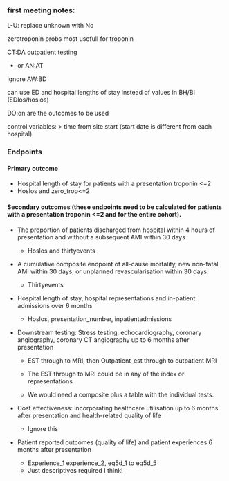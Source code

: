 ### first meeting notes:

L-U: replace unknown with No

zerotroponin probs most usefull for troponin

CT:DA outpatient testing
 - or AN:AT

ignore AW:BD

can use ED and hospital lengths of stay instead of values in BH/BI (EDlos/hoslos)

DO:on are the outcomes to be used

control variables:
	> time from site start (start date is different from each hospital)
	

### Endpoints

#### Primary outcome 

- Hospital length of stay for patients with a presentation troponin <=2 
- Hoslos and zero_trop<=2 

#### Secondary outcomes (these endpoints need to be calculated for patients with a presentation troponin <=2 and for the entire cohort).  

- The proportion of patients discharged from hospital within 4 hours of presentation and without a subsequent AMI within 30 days  
  - Hoslos and thirtyevents 



- A cumulative composite endpoint of all-cause mortality, new non-fatal AMI within 30 days, or unplanned revascularisation within 30 days.  
  - Thirtyevents 

- Hospital length of stay, hospital representations and in-patient admissions over 6 months 
  - Hoslos, presentation_number, inpatientadmissions 



- Downstream testing: Stress testing, echocardiography, coronary angiography, coronary CT angiography up to 6 months after presentation 
  - EST through to MRI, then Outpatient_est through to outpatient MRI 
  - The EST through to MRI could be in any of the index or representations  

  - We would need a composite plus a table with the individual tests.  

- Cost effectiveness: incorporating healthcare utilisation up to 6 months after presentation and health-related quality of life 

  - Ignore this 

 
- Patient reported outcomes (quality of life) and patient experiences 6 months after presentation 

  - Experience_1 experience_2, eq5d_1 to eq5d_5 
  - Just descriptives required I think! 
